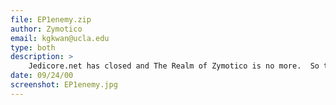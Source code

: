 ```yaml
---
file: EP1enemy.zip
author: Zymotico
email: kgkwan@ucla.edu
type: both
description: >
    Jedicore.net has closed and The Realm of Zymotico is no more.  So that my 3dos will live on without the Jedicore website, I'm uploading most of the completed work to Massassi.  So Enjoy!  This pack contains Episode 1 moveable/attackable enemies (see screenshot).
date: 09/24/00
screenshot: EP1enemy.jpg
---
```

